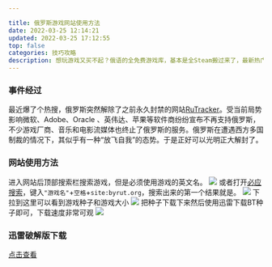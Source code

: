 ```yaml
---

title: 俄罗斯游戏网站使用方法
date: 2022-03-25 12:14:21
updated: 2022-03-25 17:12:55
top: false
categories: 技巧攻略
description: 想玩游戏又买不起？俄语的全免费游戏库，基本是全Steam搬过来了，最新热门大作全都有，磁力下载，下载速度超快。快来看看怎么操作吧！
---
```



### 事件经过
最近爆了个热搜，俄罗斯突然解除了之前永久封禁的网站[RuTracker](https://byrut.org/)。受当前局势影响微软、Adobe、Oracle 、英伟达、苹果等软件商纷纷宣布不再支持俄罗斯，不少游戏厂商、音乐和电影流媒体也终止了俄罗斯的服务。俄罗斯在遭遇西方多国制裁的情况下，其似乎有一种“放飞自我”的态势。于是正好可以光明正大解封了。

### 网站使用方法
进入网站后顶部搜索栏搜索游戏，但是必须使用游戏的英文名。
<img src="https://sky.x-gap.ml/d/Config/A3-1.png"/>
或者打开[必应搜索](https://cn.bing.com/ )，键入`"游戏名"`+`空格`+`site:byrut.org`，搜索出来的第一个结果就是。
<img src="https://sky.x-gap.ml/d/Config/A3-2.png"/>
下拉到这里可以看到游戏种子和游戏大小
<img src="https://sky.x-gap.ml/d/Config/A3-3.png"/>
把种子下载下来然后使用迅雷下载BT种子即可，下载速度非常可观
<img src="https://sky.x-gap.ml/d/Config/A3-4.png"/>

### 迅雷破解版下载
[点击查看](http://cloud.ananas.chaoxing.com/view/fileview?objectid=7df6289f32f6ef4f5fa80ab254dcc79b)